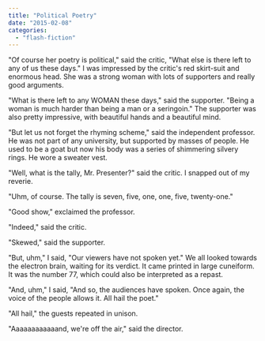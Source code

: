 ```yaml
---
title: "Political Poetry"
date: "2015-02-08"
categories: 
  - "flash-fiction"
---
```


"Of course her poetry is political," said the critic, "What else is there left to any of us these days." I was impressed by the critic's red skirt-suit and enormous head. She was a strong woman with lots of supporters and really good arguments.

"What is there left to any WOMAN these days," said the supporter. "Being a woman is much harder than being a man or a seringoin." The supporter was also pretty impressive, with beautiful hands and a beautiful mind.

"But let us not forget the rhyming scheme," said the independent professor. He was not part of any university, but supported by masses of people. He used to be a goat but now his body was a series of shimmering silvery rings. He wore a sweater vest.

"Well, what is the tally, Mr. Presenter?" said the critic. I snapped out of my reverie.

"Uhm, of course. The tally is seven, five, one, one, five, twenty-one."

"Good show," exclaimed the professor.

"Indeed," said the critic.

"Skewed," said the supporter.

"But, uhm," I said, "Our viewers have not spoken yet." We all looked towards the electron brain, waiting for its verdict. It came printed in large cuneiform. It was the number 77, which could also be interpreted as a repast.

"And, uhm," I said, "And so, the audiences have spoken. Once again, the voice of the people allows it. All hail the poet."

"All hail," the guests repeated in unison.

"Aaaaaaaaaaaand, we're off the air," said the director.
